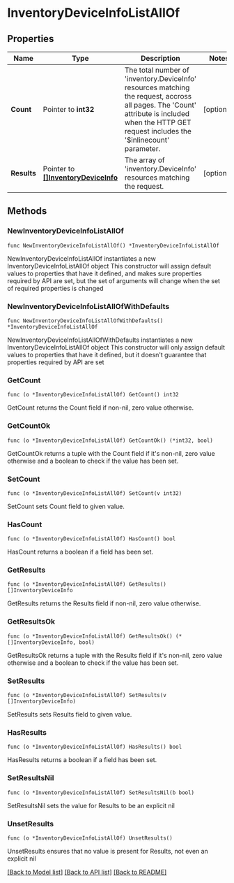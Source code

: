 # InventoryDeviceInfoListAllOf

## Properties

Name | Type | Description | Notes
------------ | ------------- | ------------- | -------------
**Count** | Pointer to **int32** | The total number of &#39;inventory.DeviceInfo&#39; resources matching the request, accross all pages. The &#39;Count&#39; attribute is included when the HTTP GET request includes the &#39;$inlinecount&#39; parameter. | [optional] 
**Results** | Pointer to [**[]InventoryDeviceInfo**](inventory.DeviceInfo.md) | The array of &#39;inventory.DeviceInfo&#39; resources matching the request. | [optional] 

## Methods

### NewInventoryDeviceInfoListAllOf

`func NewInventoryDeviceInfoListAllOf() *InventoryDeviceInfoListAllOf`

NewInventoryDeviceInfoListAllOf instantiates a new InventoryDeviceInfoListAllOf object
This constructor will assign default values to properties that have it defined,
and makes sure properties required by API are set, but the set of arguments
will change when the set of required properties is changed

### NewInventoryDeviceInfoListAllOfWithDefaults

`func NewInventoryDeviceInfoListAllOfWithDefaults() *InventoryDeviceInfoListAllOf`

NewInventoryDeviceInfoListAllOfWithDefaults instantiates a new InventoryDeviceInfoListAllOf object
This constructor will only assign default values to properties that have it defined,
but it doesn't guarantee that properties required by API are set

### GetCount

`func (o *InventoryDeviceInfoListAllOf) GetCount() int32`

GetCount returns the Count field if non-nil, zero value otherwise.

### GetCountOk

`func (o *InventoryDeviceInfoListAllOf) GetCountOk() (*int32, bool)`

GetCountOk returns a tuple with the Count field if it's non-nil, zero value otherwise
and a boolean to check if the value has been set.

### SetCount

`func (o *InventoryDeviceInfoListAllOf) SetCount(v int32)`

SetCount sets Count field to given value.

### HasCount

`func (o *InventoryDeviceInfoListAllOf) HasCount() bool`

HasCount returns a boolean if a field has been set.

### GetResults

`func (o *InventoryDeviceInfoListAllOf) GetResults() []InventoryDeviceInfo`

GetResults returns the Results field if non-nil, zero value otherwise.

### GetResultsOk

`func (o *InventoryDeviceInfoListAllOf) GetResultsOk() (*[]InventoryDeviceInfo, bool)`

GetResultsOk returns a tuple with the Results field if it's non-nil, zero value otherwise
and a boolean to check if the value has been set.

### SetResults

`func (o *InventoryDeviceInfoListAllOf) SetResults(v []InventoryDeviceInfo)`

SetResults sets Results field to given value.

### HasResults

`func (o *InventoryDeviceInfoListAllOf) HasResults() bool`

HasResults returns a boolean if a field has been set.

### SetResultsNil

`func (o *InventoryDeviceInfoListAllOf) SetResultsNil(b bool)`

 SetResultsNil sets the value for Results to be an explicit nil

### UnsetResults
`func (o *InventoryDeviceInfoListAllOf) UnsetResults()`

UnsetResults ensures that no value is present for Results, not even an explicit nil

[[Back to Model list]](../README.md#documentation-for-models) [[Back to API list]](../README.md#documentation-for-api-endpoints) [[Back to README]](../README.md)


